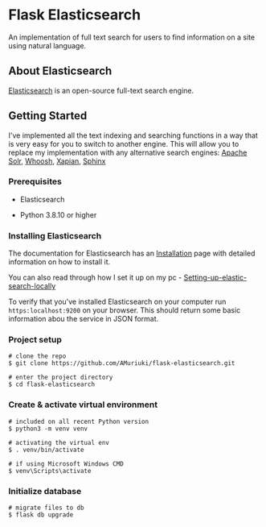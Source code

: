 # Flask Elasticsearch

An implementation of full text search for users to find information on a site using natural language.

## About Elasticsearch

[Elasticsearch](https://www.elastic.co/guide/en/elasticsearch/reference/current/install-elasticsearch.html) is an open-source full-text search engine.

## Getting Started

I've implemented all the text indexing and searching functions in a way that is very easy for you to switch to another engine. This will allow you to replace my implementation with any alternative search engines: [Apache Solr](http://lucene.apache.org/solr/), [Whoosh](http://whoosh.readthedocs.io/), [Xapian](https://xapian.org/), [Sphinx](http://sphinxsearch.com/)

### Prerequisites
- Elasticsearch

- Python 3.8.10 or higher

### Installing Elasticsearch
The documentation for Elasticsearch has an [Installation](https://www.elastic.co/guide/en/elasticsearch/reference/current/install-elasticsearch.html) page with detailed information on how to install it.

You can also read through how I set it up on my pc - [Setting-up-elastic-search-locally](https://github.com/AMuriuki/flask-elasticsearch/wiki/Setting-up-elastic-search-locally.) 

To verify that you've installed Elasticsearch on your computer run `https:localhost:9200` on your browser. This should return some basic information abou the service in JSON format.

### Project setup

```
# clone the repo
$ git clone https://github.com/AMuriuki/flask-elasticsearch.git

# enter the project directory
$ cd flask-elasticsearch
```

### Create & activate virtual environment

```
# included on all recent Python version
$ python3 -m venv venv

# activating the virtual env
$ . venv/bin/activate

# if using Microsoft Windows CMD
$ venv\Scripts\activate
```

### Initialize database

```
# migrate files to db
$ flask db upgrade
```
